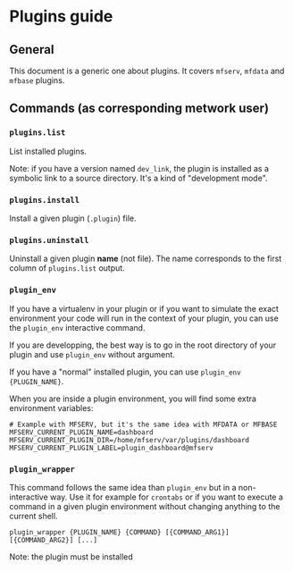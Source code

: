 # Plugins guide

## General

This document is a generic one about plugins. It covers `mfserv`, `mfdata` and `mfbase` plugins.

## Commands (as corresponding metwork user)

### `plugins.list`

List installed plugins.

Note: if you have a version named `dev_link`, the plugin is installed as a symbolic link to a source directory. 
It's a kind of "development mode".

### `plugins.install`

Install a given plugin (`.plugin`) file.

### `plugins.uninstall`

Uninstall a given plugin **name** (not file). The name corresponds to the first column of `plugins.list` output.

### `plugin_env`

If you have a virtualenv in your plugin or if you want to simulate the exact environment your code will run in the context
of your plugin, you can use the `plugin_env` interactive command.

If you are developping, the best way is to go in the root directory of your plugin and use `plugin_env` without argument.

If you have a "normal" installed plugin, you can use `plugin_env {PLUGIN_NAME}`.

When you are inside a plugin environment, you will find some extra environment variables:

```
# Example with MFSERV, but it's the same idea with MFDATA or MFBASE
MFSERV_CURRENT_PLUGIN_NAME=dashboard
MFSERV_CURRENT_PLUGIN_DIR=/home/mfserv/var/plugins/dashboard
MFSERV_CURRENT_PLUGIN_LABEL=plugin_dashboard@mfserv
```

### `plugin_wrapper`

This command follows the same idea than `plugin_env` but in a non-interactive way. Use it for example for `crontabs` or if you want to execute a command in a given plugin environment without changing anything to the current shell.

```
plugin_wrapper {PLUGIN_NAME} {COMMAND} [{COMMAND_ARG1}] [{COMMAND_ARG2}] [...]
```

Note: the plugin must be installed





